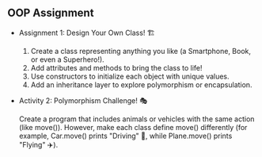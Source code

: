## OOP Assignment

- Assignment 1: Design Your Own Class! 🏗️

  1. Create a class representing anything you like (a Smartphone, Book, or even a Superhero!).
  2. Add attributes and methods to bring the class to life!
  3. Use constructors to initialize each object with unique values.
  4. Add an inheritance layer to explore polymorphism or encapsulation.

- Activity 2: Polymorphism Challenge! 🎭

  Create a program that includes animals or vehicles with the same action (like move()). However, make each class define move() differently (for example, Car.move() prints "Driving" 🚗, while Plane.move() prints "Flying" ✈️).
